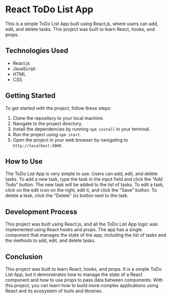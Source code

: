 # React ToDo List App

This is a simple ToDo List App built using React.js, where users can add, edit, and delete tasks. This project was built to learn React, hooks, and props.

## Technologies Used

- React.js
- JavaScript
- HTML
- CSS

## Getting Started

To get started with the project, follow these steps:

1. Clone the repository to your local machine.
2. Navigate to the project directory.
3. Install the dependencies by running `npm install` in your terminal.
4. Run the project using `npm start`.
5. Open the project in your web browser by navigating to `http://localhost:3000`.

## How to Use

The ToDo List App is very simple to use. Users can add, edit, and delete tasks. To add a new task, type the task in the input field and click the "Add Todo" button. The new task will be added to the list of tasks. To edit a task, click on the edit icon on the right, edit it, and click the "Save" button. To delete a task, click the "Delete" (x) button next to the task. 

## Development Process

This project was built using React.js, and all the ToDo List App logic was implemented using React hooks and props. The app has a single component that manages the state of the app, including the list of tasks and the methods to add, edit, and delete tasks.

## Conclusion

This project was built to learn React, hooks, and props. It is a simple ToDo List App, but it demonstrates how to manage the state of a React component and how to use props to pass data between components. With this project, you can learn how to build more complex applications using React and its ecosystem of tools and libraries.